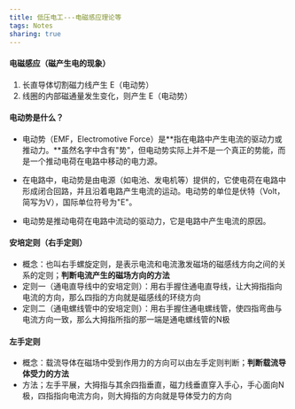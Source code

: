 ```yaml
---
title: 低压电工---电磁感应理论等
tags: Notes
sharing: true
---
```


#### 电磁感应（磁产生电的现象）

1. 长直导体切割磁力线产生 E（电动势）
2. 线圈的内部磁通量发生变化，则产生 E（电动势）<!--more-->

#### 电动势是什么？

- 电动势（EMF，Electromotive Force）是**指在电路中产生电流的驱动力或推动力。**虽然名字中含有"势"，但电动势实际上并不是一个真正的势能，而是一个推动电荷在电路中移动的电力源。

- 在电路中，电动势是由电源（如电池、发电机等）提供的，它使电荷在电路中形成闭合回路，并且沿着电路产生电流的运动。电动势的单位是伏特（Volt，简写为V），国际单位符号为"E"。

- 电动势是推动电荷在电路中流动的驱动力，它是电路中产生电流的原因。

#### 安培定则（右手定则）

- 概念：也叫右手螺旋定则，是表示电流和电流激发磁场的磁感线方向之间的关系的定则；**判断电流产生的磁场方向的方法**
- 定则一（通电直导线中的安培定则）：用右手握住通电直导线，让大拇指指向电流的方向，那么四指的方向就是磁感线的环绕方向
- 定则二（通电螺线管中的安培定则）：用右手握住通电螺线管，使四指弯曲与电流方向一致，那么大拇指所指的那一端是通电螺线管的N极

#### 左手定则

- 概念：载流导体在磁场中受到作用力的方向可以由左手定则判断；**判断载流导体受力的方法**
- 方法；左手平展，大拇指与其余四指垂直，磁力线垂直穿入手心，手心面向N极，四指指向电流方向，则大拇指的方向就是导体受力的方向